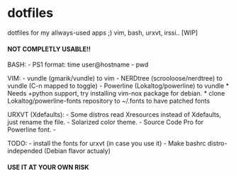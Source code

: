 dotfiles
========

dotfiles for my allways-used apps ;) vim, bash, urxvt, irssi.. [WIP]

#### NOT COMPLETLY USABLE!! ####
BASH:
      - PS1 format: time user@hostname - pwd

VIM:
      - vundle (gmarik/vundle) to vim
      - NERDtree (scrooloose/nerdtree) to vundle (C-n mapped to toggle)
      - Powerline (Lokaltog/powerline) to vundle
            * Needs +python support, try installing vim-nox package for debian.
            * clone Lokaltog/powerline-fonts repository to ~/.fonts to have patched fonts

URXVT (Xdefaults):
      - Some distros read Xresources instead of Xdefaults, just rename the file.
      - Solarized color theme.
      - Source Code Pro for Powerline font.
      - 

TODO:
      - install the fonts for urxvt (in case you use it)
      - Make bashrc distro-independed (Debian flavor actualy)


#### USE IT AT YOUR OWN RISK ####
